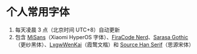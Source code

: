 # 个人常用字体
1. 每天凌晨 3 点（北京时间 UTC+8）自动更新
2. 包含 [MiSans](https://hyperos.mi.com/font)（Xiaomi HyperOS 字体）、[FiraCode Nerd](https://github.com/ryanoasis/nerd-fonts)、[Sarasa Gothic](https://github.com/be5invis/Sarasa-Gothic)（更纱黑体）、[LxgwWenKai](https://github.com/lxgw/LxgwWenKai)（霞鹜文楷）和 [Source Han Serif](https://github.com/adobe-fonts/source-han-serif)（思源宋体）

